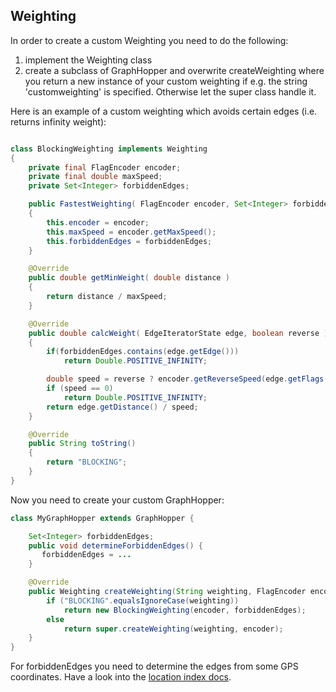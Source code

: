 ## Weighting

In order to create a custom Weighting you need to do the following:

 1. implement the Weighting class
 2. create a subclass of GraphHopper and overwrite createWeighting where you return a new instance of your custom weighting if e.g. the string 'customweighting' is specified. Otherwise let the super class handle it.

Here is an example of a custom weighting which avoids certain edges (i.e. returns infinity weight):

```java

class BlockingWeighting implements Weighting 
{
    private final FlagEncoder encoder;
    private final double maxSpeed;
    private Set<Integer> forbiddenEdges;

    public FastestWeighting( FlagEncoder encoder, Set<Integer> forbiddenEdges)
    {
        this.encoder = encoder;
        this.maxSpeed = encoder.getMaxSpeed();
        this.forbiddenEdges = forbiddenEdges;
    }

    @Override
    public double getMinWeight( double distance )
    {
        return distance / maxSpeed;
    }

    @Override
    public double calcWeight( EdgeIteratorState edge, boolean reverse )
    {
        if(forbiddenEdges.contains(edge.getEdge()))
            return Double.POSITIVE_INFINITY;

        double speed = reverse ? encoder.getReverseSpeed(edge.getFlags()) : encoder.getSpeed(edge.getFlags());
        if (speed == 0)
            return Double.POSITIVE_INFINITY;
        return edge.getDistance() / speed;
    }

    @Override
    public String toString()
    {
        return "BLOCKING";
    }
}
```

Now you need to create your custom GraphHopper:

```java
class MyGraphHopper extends GraphHopper {

    Set<Integer> forbiddenEdges;
    public void determineForbiddenEdges() {
       forbiddenEdges = ...
    }

    @Override
    public Weighting createWeighting(String weighting, FlagEncoder encoder) {        
        if ("BLOCKING".equalsIgnoreCase(weighting))
            return new BlockingWeighting(encoder, forbiddenEdges);
        else
            return super.createWeighting(weighting, encoder);
    }
}
```

For forbiddenEdges you need to determine the edges from some GPS coordinates. 
Have a look into the [location index docs](./location-index.md).